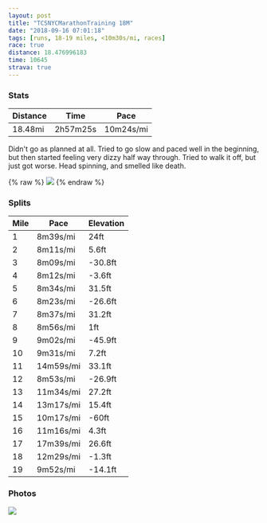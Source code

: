 ```yaml
---
layout: post
title: "TCSNYCMarathonTraining 18M"
date: "2018-09-16 07:01:18"
tags: [runs, 18-19 miles, <10m30s/mi, races]
race: true
distance: 18.476996183
time: 10645
strava: true
---
```


### Stats

| Distance | Time | Pace |
|----------|------|------|
|18.48mi|2h57m25s|10m24s/mi|

Didn't go as planned at all. Tried to go slow and paced well in the beginning, but then started feeling very dizzy half way through. Tried to walk it off, but just got worse. Head spinning, and smelled like death.

{% raw %}
<img src='https://maps.googleapis.com/maps/api/staticmap?maptype=roadmap&path=enc:km~wF`jkbMuFaAaEoG}A`BzAxFiArB_MmGmEvFeArLhCtCnEuGjJBlCfInE~CfDxJjJdFhE~GbHbAhGtNpFzB`Lw@fItK|Ix@nRfYdQdBjDrHnLnFvO~P|D_AxEwJW{F}MeK`@qM}K{O_FoBcHv@cGaJwO}DgQ}NoAmEEoIcBuCgY}QcL_BmHxAuLyLqLu@}FeHsAdArA|G}@zAiIkFmEZ{CxFo@tK|CzBvC{F~JOtN|WvKpHdEbGrHlBhIhOrP^dJdKtJzAlQfXfQxAnChHjNbHvLvN`Ed@nGsJb@wEs@kBiNwIWeFnA_D_AoFwgAqz@g@eG}ZwSuLmBaHnBiMmMkL{@yF}GkAjArAzGmAlBuHwFgEF{C`Gw@rK~CvBlDeHfJM~ChIxExDbBxHdN|I|BxEbHjAjJtQlR`@tIrKbHn@hUrYtMD|ClIzOtHnKlNlFMdFeK{@eG_NyJl@uNgFoDyB_G{FqD}Hl@}EoHsP_EwGsHqEcBsCyDe@kNuDaEoZoRqQz@aNkMoJWu@fC&key=AIzaSyC1MId7bFpkLXNAaYhBSTb8jLyiSqzbDtM&size=800x800&markers=color:yellow|label:S|40.79334,-73.95505&markers=color:green|label:F|40.79445999999996,-73.95565000000008'>
{% endraw %}

### Splits

| Mile | Pace | Elevation |
|------|------|-----------|
|1|8m39s/mi|24ft|
|2|8m11s/mi|5.6ft|
|3|8m09s/mi|-30.8ft|
|4|8m12s/mi|-3.6ft|
|5|8m34s/mi|31.5ft|
|6|8m23s/mi|-26.6ft|
|7|8m37s/mi|31.2ft|
|8|8m56s/mi|1ft|
|9|9m02s/mi|-45.9ft|
|10|9m31s/mi|7.2ft|
|11|14m59s/mi|33.1ft|
|12|8m53s/mi|-26.9ft|
|13|11m34s/mi|27.2ft|
|14|13m17s/mi|15.4ft|
|15|10m17s/mi|-60ft|
|16|11m16s/mi|4.3ft|
|17|17m39s/mi|26.6ft|
|18|12m29s/mi|-1.3ft|
|19|9m52s/mi|-14.1ft|

### Photos
<img src='https://dgtzuqphqg23d.cloudfront.net/QAArWDCgDlKBDVahX3_toIeXnBW2EiI45NFSoIJG_-I-768x575.jpg'>
